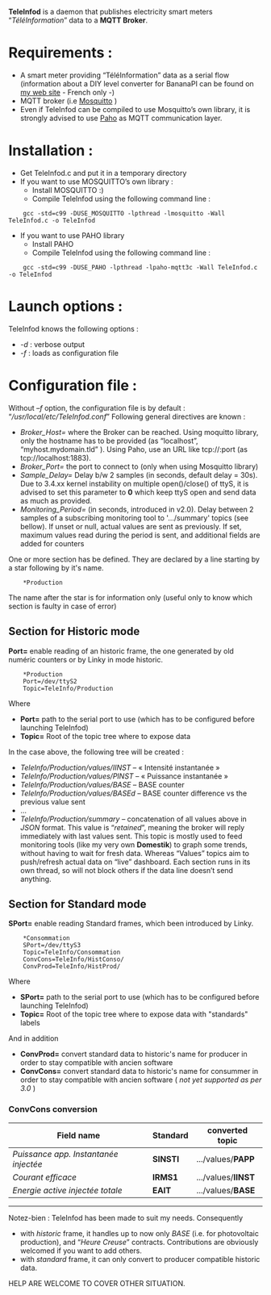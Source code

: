 **TeleInfod** is a daemon that publishes electricity smart meters “*TéléInformation*” data to a **MQTT Broker**.

# Requirements :
* A smart meter providing “TéléInformation” data as a serial flow (information about a DIY level converter for BananaPI can be found on [my web site](http://destroyedlolo.info/BananaPI/TeleInformation/) - French only -)
* MQTT broker (i.e [Mosquitto](http://mosquitto.org/) )
* Even if TeleInfod can be compiled to use Mosquitto’s own library, it is strongly advised to use [Paho](http://eclipse.org/paho/) as MQTT communication layer.

# Installation :
* Get TeleInfod.c and put it in a temporary directory
* If you want to use MOSQUITTO’s own library :
	* Install MOSQUITTO :)
	* Compile TeleInfod using the following command line :
```
    gcc -std=c99 -DUSE_MOSQUITTO -lpthread -lmosquitto -Wall TeleInfod.c -o TeleInfod
```
* If you want to use  PAHO library
	* Install PAHO
	* Compile TeleInfod using the following command line :
```
    gcc -std=c99 -DUSE_PAHO -lpthread -lpaho-mqtt3c -Wall TeleInfod.c -o TeleInfod
```

# Launch options :
TeleInfod knows the following options :
* *-d* : verbose output
* *-f<file>* : loads <file> as configuration file

# Configuration file :
Without *–f* option, the configuration file is by default : “*/usr/local/etc/TeleInfod.conf*”
Following general directives are known :
* *Broker_Host=* where the Broker can be reached.
Using moquitto library, only the hostname has to be provided (as “localhost”, “myhost.mydomain.tld” ).
Using Paho, use an URL like tcp://<hostname>:port (as tcp://localhost:1883).
* *Broker_Port=* the port to connect to (only when using Mosquitto library)
* *Sample_Delay=* Delay b/w 2 samples (in seconds, default delay = 30s). Due to 3.4.xx kernel instability on multiple open()/close() of ttyS, it is advised to set this parameter to **0** which keep ttyS open and send data as much as provided.
* *Monitoring_Period=* (in seconds, introduced in v2.0). Delay between 2 samples of a subscribing monitoring tool to '.../summary' topics (see bellow).
If unset or null, actual values are sent as previously.
If set, maximum values read during the period is sent, and additional fields are added for counters

One or more section has be defined. They are declared by a line starting by a star following by it's name.
	
```
    *Production
```
The name after the star is for information only (useful only to know which section is faulty in case of error)
	
## Section for Historic mode
	
**Port=** enable reading of an historic frame, the one generated by old numéric counters or by Linky in mode historic.

```
    *Production
    Port=/dev/ttyS2
    Topic=TeleInfo/Production
```

Where
* **Port=** path to the serial port to use (which has to be configured before launching TeleInfod)
* **Topic=** Root of the topic tree where to expose data

In the case above, the following tree will be created :
* *TeleInfo/Production/values/IINST* – « Intensité instantanée »
* *TeleInfo/Production/values/PINST* – « Puissance instantanée »
* *TeleInfo/Production/values/BASE* – BASE counter
* *TeleInfo/Production/values/BASEd* – BASE counter difference vs the previous value sent
* …
* *TeleInfo/Production/summary* – concatenation of all values above in *JSON* format. This value is “*retained*”, meaning the broker will reply immediately with last values sent. This topic is mostly used to feed monitoring tools (like my very own **Domestik**) to graph some trends, without having to wait for fresh data. Whereas “Values” topics aim to push/refresh actual data on “live” dashboard.
Each section runs in its own thread, so will not block others if the data line doesn’t send anything.

## Section for Standard mode

**SPort=** enable reading Standard frames, which been introduced by Linky.

```
    *Consommation
    SPort=/dev/ttyS3
    Topic=TeleInfo/Consommation
    ConvCons=TeleInfo/HistConso/
    ConvProd=TeleInfo/HistProd/
```

Where
* **SPort=** path to the serial port to use (which has to be configured before launching TeleInfod)
* **Topic=** Root of the topic tree where to expose data with "standards" labels

And in addition 

* **ConvProd=** convert standard data to historic's name for producer in order to stay compatible with ancien software
* **ConvCons=** convert standard data to historic's name for consummer in order to stay compatible with ancien software ( *not yet supported as per 3.0* )

### ConvCons conversion

Field name | Standard | converted topic
-----------|----------|-----
*Puissance app. Instantanée injectée* | **SINSTI** | .../values/**PAPP**
*Courant efficace* | **IRMS1** | .../values/**IINST**
*Energie active injectée totale* | **EAIT** | .../values/**BASE**

---

Notez-bien : TeleInfod has been made to suit my needs. Consequently 
- with *historic* frame, it handles up to now only *BASE* (i.e. for photovoltaic production), and “*Heure Creuse*” contracts. Contributions are obviously welcomed if you want to add others.
- with *standard* frame, it can only convert to producer compatible historic data.
	
HELP ARE WELCOME TO COVER OTHER SITUATION.
